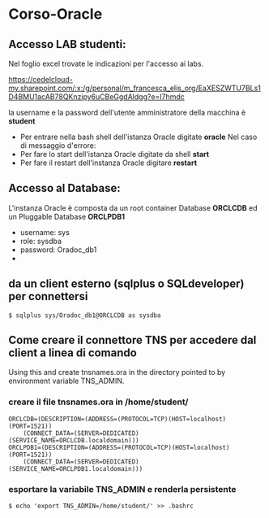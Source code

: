 # Corso-Oracle
## Accesso LAB studenti:
Nel foglio excel trovate le indicazioni per l'accesso ai labs.

https://cedelcloud-my.sharepoint.com/:x:/g/personal/m_francesca_elis_org/EaXESZWTU7BLs1D4BMU1acAB78QKnzipy6uCBeGgdAldgg?e=I7hmdc

la username e la password dell'utente amministratore della macchina è **student**

- Per entrare nella bash shell dell'istanza Oracle digitate **oracle**
Nel caso di messaggio d'errore:
- Per fare lo start dell'istanza Oracle digitate da shell **start**
- Per fare il restart dell'instanza Oracle digitare **restart**

## Accesso al Database:

L'instanza Oracle è composta da un root container Database **ORCLCDB** ed un Pluggable Database **ORCLPDB1**

- username: sys
- role: sysdba
- password: Oradoc_db1
-

## da un client esterno (sqlplus o SQLdeveloper) per connettersi
```
$ sqlplus sys/Oradoc_db1@ORCLCDB as sysdba
```

## Come creare il connettore TNS per accedere dal client a linea di comando

Using this <mapped host port> and <ip-address of host> create tnsnames.ora in the directory pointed to by environment variable TNS_ADMIN.

### creare il file **tnsnames.ora** in /home/student/
```
ORCLCDB=(DESCRIPTION=(ADDRESS=(PROTOCOL=TCP)(HOST=localhost)(PORT=1521))
    (CONNECT_DATA=(SERVER=DEDICATED)(SERVICE_NAME=ORCLCDB.localdomain)))
ORCLPDB1=(DESCRIPTION=(ADDRESS=(PROTOCOL=TCP)(HOST=localhost)(PORT=1521))
    (CONNECT_DATA=(SERVER=DEDICATED)(SERVICE_NAME=ORCLPDB1.localdomain)))
```
### esportare la variabile TNS_ADMIN e renderla persistente
```
$ echo 'export TNS_ADMIN=/home/student/' >> .bashrc
```
